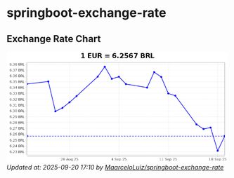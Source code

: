 # springboot-exchange-rate

<!-- EXCHANGE-RATE-START -->
## Exchange Rate Chart

![Exchange Rate Chart](charts/chart.png)*Updated at: 2025-09-20 17:10 by [MaarceloLuiz/springboot-exchange-rate](https://github.com/MaarceloLuiz/springboot-exchange-rate)*


<!-- EXCHANGE-RATE-END -->
